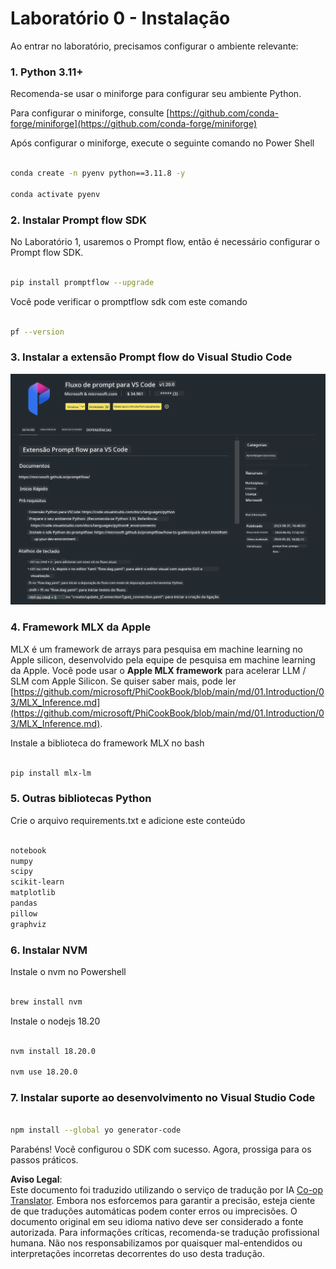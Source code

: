 <!--
CO_OP_TRANSLATOR_METADATA:
{
  "original_hash": "4b16264917d9b93169745d92b8ce8c65",
  "translation_date": "2025-05-09T19:34:52+00:00",
  "source_file": "md/02.Application/02.Code/Phi3/VSCodeExt/HOL/Apple/01.Installations.md",
  "language_code": "pt"
}
-->
# **Laboratório 0 - Instalação**

Ao entrar no laboratório, precisamos configurar o ambiente relevante:

### **1. Python 3.11+**

Recomenda-se usar o miniforge para configurar seu ambiente Python.

Para configurar o miniforge, consulte [https://github.com/conda-forge/miniforge](https://github.com/conda-forge/miniforge)

Após configurar o miniforge, execute o seguinte comando no Power Shell

```bash

conda create -n pyenv python==3.11.8 -y

conda activate pyenv

```

### **2. Instalar Prompt flow SDK**

No Laboratório 1, usaremos o Prompt flow, então é necessário configurar o Prompt flow SDK.

```bash

pip install promptflow --upgrade

```

Você pode verificar o promptflow sdk com este comando

```bash

pf --version

```

### **3. Instalar a extensão Prompt flow do Visual Studio Code**

![pf](../../../../../../../../../translated_images/pf_ext.fa065f22e1ee3e67157662d8be5241f346ddd83744045e3406d92b570e8d8b36.pt.png)

### **4. Framework MLX da Apple**

MLX é um framework de arrays para pesquisa em machine learning no Apple silicon, desenvolvido pela equipe de pesquisa em machine learning da Apple. Você pode usar o **Apple MLX framework** para acelerar LLM / SLM com Apple Silicon. Se quiser saber mais, pode ler [https://github.com/microsoft/PhiCookBook/blob/main/md/01.Introduction/03/MLX_Inference.md](https://github.com/microsoft/PhiCookBook/blob/main/md/01.Introduction/03/MLX_Inference.md).

Instale a biblioteca do framework MLX no bash

```bash

pip install mlx-lm

```

### **5. Outras bibliotecas Python**

Crie o arquivo requirements.txt e adicione este conteúdo

```txt

notebook
numpy 
scipy 
scikit-learn 
matplotlib 
pandas 
pillow 
graphviz

```

### **6. Instalar NVM**

Instale o nvm no Powershell

```bash

brew install nvm

```

Instale o nodejs 18.20

```bash

nvm install 18.20.0

nvm use 18.20.0

```

### **7. Instalar suporte ao desenvolvimento no Visual Studio Code**

```bash

npm install --global yo generator-code

```

Parabéns! Você configurou o SDK com sucesso. Agora, prossiga para os passos práticos.

**Aviso Legal**:  
Este documento foi traduzido utilizando o serviço de tradução por IA [Co-op Translator](https://github.com/Azure/co-op-translator). Embora nos esforcemos para garantir a precisão, esteja ciente de que traduções automáticas podem conter erros ou imprecisões. O documento original em seu idioma nativo deve ser considerado a fonte autorizada. Para informações críticas, recomenda-se tradução profissional humana. Não nos responsabilizamos por quaisquer mal-entendidos ou interpretações incorretas decorrentes do uso desta tradução.
